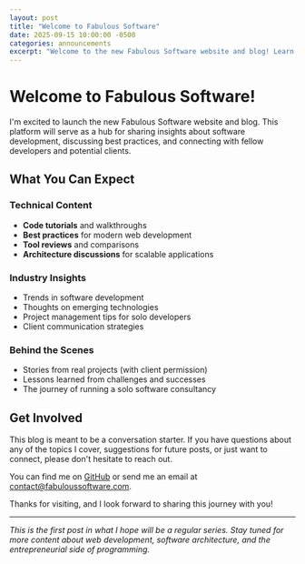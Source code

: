 ```yaml
---
layout: post
title: "Welcome to Fabulous Software"
date: 2025-09-15 10:00:00 -0500
categories: announcements
excerpt: "Welcome to the new Fabulous Software website and blog! Learn about our mission and what you can expect from our content."
---
```


# Welcome to Fabulous Software!

I'm excited to launch the new Fabulous Software website and blog. This platform will serve as a hub for sharing insights about software development, discussing best practices, and connecting with fellow developers and potential clients.

## What You Can Expect

### Technical Content
- **Code tutorials** and walkthroughs
- **Best practices** for modern web development
- **Tool reviews** and comparisons
- **Architecture discussions** for scalable applications

### Industry Insights
- Trends in software development
- Thoughts on emerging technologies
- Project management tips for solo developers
- Client communication strategies

### Behind the Scenes
- Stories from real projects (with client permission)
- Lessons learned from challenges and successes
- The journey of running a solo software consultancy

## Get Involved

This blog is meant to be a conversation starter. If you have questions about any of the topics I cover, suggestions for future posts, or just want to connect, please don't hesitate to reach out.

You can find me on [GitHub](https://github.com/jamesehly) or send me an email at [contact@fabuloussoftware.com](mailto:contact@fabuloussoftware.com).

Thanks for visiting, and I look forward to sharing this journey with you!

---

*This is the first post in what I hope will be a regular series. Stay tuned for more content about web development, software architecture, and the entrepreneurial side of programming.*